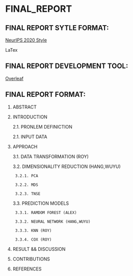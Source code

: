 # FINAL_REPORT

## FINAL REPORT SYTLE FORMAT:

[NeurIPS 2020 Style](https://nips.cc/Conferences/2020/PaperInformation/StyleFiles)

LaTex

## FINAL REPORT DEVELOPMENT TOOL:

[Overleaf](https://www.overleaf.com)

## FINAL REPORT FORMAT:

1. ABSTRACT

2. INTRODUCTION

    2.1. PRONLEM DEFINICTION

    2.1. INPUT DATA

3. APPROACH

    3.1. DATA TRANSFORMATION (ROY)

    3.2. DIMENSIONALITY REDUCTION (HANG,WUYU)

        3.2.1. PCA 

        3.2.2. MDS
        
        3.2.3. TNSE

    3.3. PREDICTION MODELS

        3.3.1. RAMDOM FOREST (ALEX)

        3.3.2. NEURAL NETWORK (HANG,WUYU)

        3.3.3. KNN (ROY)
        
        3.3.4. COX (ROY)

4. RESULT && DISCUSSION

5. CONTRIBUTIONS

6. REFERENCES
